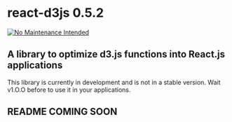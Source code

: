 # react-d3js 0.5.2

 [![No Maintenance Intended](http://unmaintained.tech/badge.svg)](http://unmaintained.tech/)

## A library to optimize d3.js functions into React.js applications

This library is currently in development and is not in a stable version.
Wait v1.O.O before to use it in your applications.


## README COMING SOON
